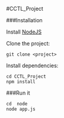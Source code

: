#CCTL_Project

###Installation

Install [NodeJS](http://matplotlib.org/)

Clone the project:
```
git clone <project>
```
Install dependencies:
```
cd CCTL_Project
npm install
```
 
###Run it

```
cd  node
node app.js
```

